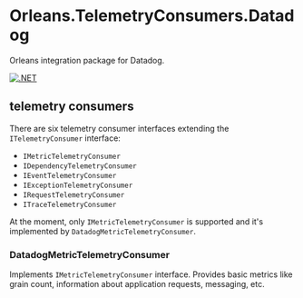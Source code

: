 # Orleans.TelemetryConsumers.Datadog

Orleans integration package for Datadog.

[![.NET](https://github.com/OrleansContrib/Orleans.TelemetryConsumers.Datadog/actions/workflows/dotnet.yml/badge.svg?branch=main)](https://github.com/OrleansContrib/Orleans.TelemetryConsumers.Datadog/actions/workflows/dotnet.yml)

## telemetry consumers

There are six telemetry consumer interfaces extending the `ITelemetryConsumer` interface:

* `IMetricTelemetryConsumer`
* `IDependencyTelemetryConsumer`
* `IEventTelemetryConsumer`
* `IExceptionTelemetryConsumer`
* `IRequestTelemetryConsumer`
* `ITraceTelemetryConsumer`

At the moment, only `IMetricTelemetryConsumer` is supported and it's implemented by `DatadogMetricTelemetryConsumer`.

### DatadogMetricTelemetryConsumer

Implements `IMetricTelemetryConsumer` interface. Provides basic metrics like grain count, information about application requests, messaging, etc.